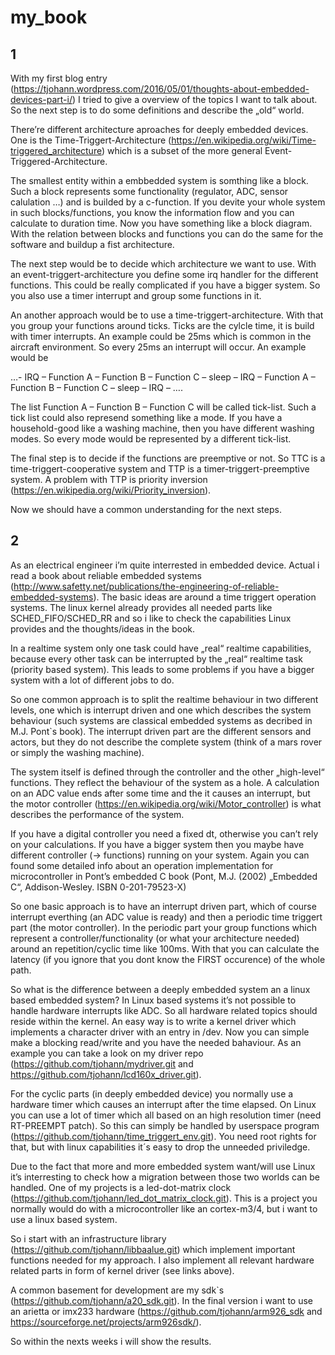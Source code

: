 my_book
=======


1
---------

With my first blog entry (https://tjohann.wordpress.com/2016/05/01/thoughts-about-embedded-devices-part-i/) I tried to give a overview of the topics I want to talk about. So the next step is to do some definitions and describe the „old“ world.

There’re different architecture aproaches for deeply embedded devices. One is the Time-Triggert-Architecture (https://en.wikipedia.org/wiki/Time-triggered_architecture) which is a subset of the more general Event-Triggered-Architecture.

The smallest entity within a embbedded system is somthing like a block. Such a block represents some functionality (regulator, ADC, sensor calulation …) and is builded by a c-function. If you devite your whole system in such blocks/functions, you know the information flow and you can calculate to duration time. Now you have something like a block diagram. With the relation between blocks and functions you can do the same for the software and buildup a fist architecture.

The next step would be to decide which architecture we want to use. With an event-triggert-architecture you define some irq handler for the different functions. This could be really complicated if you have a bigger system. So you also use a timer interrupt and group some functions in it.

An another approach would be to use a time-triggert-architecture. With that you group your functions around ticks. Ticks are the cylcle time, it is build with timer interrupts. An example could be 25ms which is common in the aircraft environment. So every 25ms an interrupt will occur.  An example would be

…- IRQ – Function A – Function B – Function C – sleep – IRQ – Function A – Function B – Function C – sleep – IRQ – ….

The list Function A – Function B – Function C will be called tick-list.  Such a tick list could also represend something like a mode. If you have a household-good like a washing machine, then you have different washing modes. So every mode would be represented by a different tick-list.

The final step is to decide if the functions are preemptive or not. So TTC is a time-triggert-cooperative system and TTP is a timer-triggert-preemptive system. A problem with TTP is priority inversion (https://en.wikipedia.org/wiki/Priority_inversion).

Now we should have a common understanding for the next steps.


2
-------

As an electrical engineer i’m quite interrested in embedded device. Actual i read a book about reliable embedded systems (http://www.safetty.net/publications/the-engineering-of-reliable-embedded-systems). The basic ideas are around a time triggert operation systems. The linux kernel already provides all needed parts like SCHED_FIFO/SCHED_RR and so i like to check the capabilities Linux provides and the thoughts/ideas in the book.

In a realtime system only one task could have „real“ realtime capabilities, because every other task can be interrupted by the „real“ realtime task (priority based system). This leads to some problems if you have a bigger system with a lot of different jobs to do.

So one common approach is to split the realtime behaviour in two different levels, one which is interrupt driven and one which describes the system behaviour (such systems are classical embedded systems as decribed in M.J. Pont`s book). The interrupt driven part are the different sensors and actors, but they do not describe the complete system (think of a mars rover or simply the washing machine).

The system itself is defined through the controller and the other „high-level“ functions. They reflect the behaviour of the system as a hole. A calculation on an ADC value ends after some time and the it causes an interrupt, but the motor controller (https://en.wikipedia.org/wiki/Motor_controller) is what describes the performance of the system.

If you have a digital controller you need a fixed dt, otherwise you can’t rely on your calculations. If you have a bigger system then you maybe have different controller (-> functions) running on your system. Again you can found some detailed info about an operation implementation for microcontroller in Pont’s embedded C book (Pont, M.J. (2002) „Embedded C“, Addison-Wesley. ISBN 0-201-79523-X)

So one basic approach is to have an interrupt driven part, which of course interrupt everthing (an ADC value is ready) and then a periodic time triggert part (the motor controller). In the periodic part your group functions which represent a controller/functionality (or what your architecture needed) around an repetition/cyclic time like 100ms. With that you can calculate the latency (if you ignore that you dont know the FIRST occurence) of the whole path.

So what is the difference between a deeply embedded system an a linux based embedded system? In Linux based systems it’s not possible to handle hardware interrupts like ADC. So all hardware related topics should reside within the kernel. An easy way is to write a kernel driver which implements a character driver with an entry in /dev. Now you can simple make a blocking read/write and you have the needed bahaviour. As an example you can take a look on my driver repo (https://github.com/tjohann/mydriver.git and https://github.com/tjohann/lcd160x_driver.git).

For the cyclic parts (in deeply embedded device) you normally use a hardware timer which causes an interrupt after the time elapsed. On Linux you can use a lot of timer which all based on an high resolution timer (need RT-PREEMPT patch).  So this can simply be handled by userspace program (https://github.com/tjohann/time_triggert_env.git). You need root rights for that, but with linux capabilities it´s easy to drop the unneeded priviledge.

Due to the fact that more and more embedded system want/will use Linux it’s interresting to check how a migration between those two worlds can be handled. One of my projects is a led-dot-matrix clock (https://github.com/tjohann/led_dot_matrix_clock.git). This is a project you normally would do with a microcontroller like an cortex-m3/4, but i want to use a linux based system.

So i start with an infrastructure library (https://github.com/tjohann/libbaalue.git) which implement important functions needed for my approach. I also implement all relevant hardware related parts in form of kernel driver (see links above).

A common basement for development are my sdk`s (https://github.com/tjohann/a20_sdk.git). In the final version i want to use an arietta or imx233 hardware (https://github.com/tjohann/arm926_sdk and https://sourceforge.net/projects/arm926sdk/).

So within the nexts weeks i will show the results.
